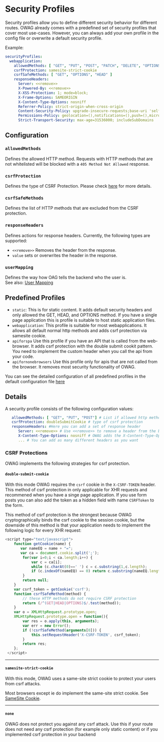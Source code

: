# Security Profiles

Security profiles allow you to define different security behavior for different routes. OWAG already comes with a predefined set of security profiles that cover most use-cases. However, you can always add your own profile in the config file or overwrite a default security profile.

Example:

```yaml
securityProfiles:
  webapplication:
    allowedMethods: [ "GET", "PUT", "POST", "PATCH", "DELETE", "OPTIONS", "HEAD" ]
    csrfProtection: samesite-strict-cookie
    csrfSafeMethods: [ "GET", "OPTIONS", "HEAD" ]
    responseHeaders:
      Server: <<remove>>
      X-Powered-By: <<remove>>
      X-XSS-Protection: 1; mode=block;
      X-Frame-Options: SAMEORIGIN
      X-Content-Type-Options: nosniff
      Referrer-Policy: strict-origin-when-cross-origin
      Content-Security-Policy: upgrade-insecure-requests;base-uri 'self';object-src 'self'
      Permissions-Policy: geolocation=(),notifications=(),push=(),microphone=(),camera=(),speaker=(),vibrate=(),fullscreen=(),payment=(),usb=(),magnetometer=(),gyroscope=(),accelerometer=()
      Strict-Transport-Security: max-age=31536000; includeSubDomains
```

## Configuration

### `allowedMethods`

Defines the allowed HTTP method. Requests with HTTP methods that are not whitelisted will be blocked with a `405 Method Not Allowed` response.

### `csrfProtection`

Defines the type of CSRF Protection. Please check [here](#csrf-protections) for more details.

### `csrfSafeMethods`

Defines the list of HTTP methods that are excluded from the CSRF protection.

### `responseHeaders`

Defines actions for response headers. Currently, the following types are supported:

* `<<remove>>` Removes the header from the response.
* `value` sets or overwrites the header in the response.

### `userMapping`

Defines the way how OAG tells the backend who the user is. </br>
See also: [User Mapping](/docs/Configuration-User-Mapping)

## Predefined Profiles

* `static`: This is for static content. It adds default security headers and only allowed the GET, HEAD, and OPTIONS method. If you have a single page application this is profile is suitable to host static application files.
* `webapplication`: This profile is suitable for most webapplications. It allows all default normal http methods and adds csrf protection via samesite cookie.
* `apiforspa` Use this profile if you have an API that is called from the web-browser. It adds csrf protection with the double submit cookit pattern. You need to implement the custom header when you call the api from your code.
* `apifornonebrowsers`  Use this profile only for apis that are not called from the browser. It removes most security functionality of OWAG.

You can see the detailed configuration of all predefined profiles in the default configuration file [here](https://github.com/gianlucafrei/nellygateway/blob/main/nellygateway/src/main/resources/default-config.yaml)

## Details

A security profile consists of the following configuration values:

```yaml
   allowedMethods: [ "GET", "PUT", "POST"] # List if allowed http methods
   csrfProtection: doubleSubmitCookie # type of csrf protection
   responseHeaders: #Here you can add a set of response header
      Server: <<remove>> # Use <<remove>> to remove a header from the backend response
      X-Content-Type-Options: nosniff # OWAG adds the X-Content-Type-Options with the nosniff value to each response. Existing header will be overwritten.
      ... # You can add as many different headers as you want
```

### CSRF Protections

OWAG implements the following strategies for csrf protection.

#### `double-submit-cookie`

With this mode OWAG requires the `csrf` cookie in the `X-CSRF-TOKEN` header. This method of csrf protection in only applicable for XHR requests and recommened when you have a singe page application. If you use form posts you can also add the token as a hidden field with name `CSRFToken` to the form.

This method of csrf protection is the strongest because OWAG cryptographically binds the csrf cookie to the session cookie, but the downside of this method is that your application needs to implement the following logic for every XHR request:
```js
<script type="text/javascript">
    function getCookie(name) {
       var nameEQ = name + "=";
       var ca = document.cookie.split(';');
        for(var i=0;i < ca.length;i++) {
            var c = ca[i];
            while (c.charAt(0)==' ') c = c.substring(1,c.length);
            if (c.indexOf(nameEQ) == 0) return c.substring(nameEQ.length,c.length);
        }
        return null;
    }
    var csrf_token = getCookie('csrf');
    function csrfSafeMethod(method) {
        // these HTTP methods do not require CSRF protection
        return (/^(GET|HEAD|OPTIONS)$/.test(method));
    }
    var o = XMLHttpRequest.prototype.open;
    XMLHttpRequest.prototype.open = function(){
        var res = o.apply(this, arguments);
        var err = new Error();
        if (!csrfSafeMethod(arguments[0])) {
            this.setRequestHeader('X-CSRF-TOKEN', csrf_token);
        }
        return res;
    };
 </script>
```
***

#### `samesite-strict-cookie`

With this mode, OWAG uses a same-site strict cookie to protect your users from csrf attacks.

Most browsers except ie do implement the same-site strict cookie. See [SameSite Cookie](https://developer.mozilla.org/en-US/docs/Web/HTTP/Headers/Set-Cookie/SameSite).
***

#### `none`
OWAG does not protect you against any csrf attack. Use this if your route does not need any csrf protection (for example only static content) or if you implemented csrf protection in your backend